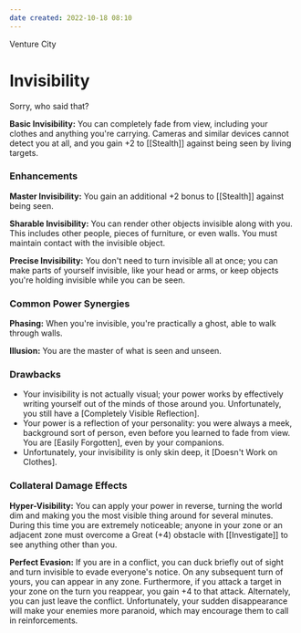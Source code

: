 ```yaml
---
date created: 2022-10-18 08:10
---
```


Venture City

# Invisibility

Sorry, who said that?

**Basic Invisibility:** You can completely fade from view, including your clothes and anything you're carrying. Cameras and similar devices cannot detect you at all, and you gain +2 to [[Stealth]] against being seen by living targets.

### Enhancements

**Master Invisibility:** You gain an additional +2 bonus to [[Stealth]] against being seen.

**Sharable Invisibility:** You can render other objects invisible along with you. This includes other people, pieces of furniture, or even walls. You must maintain contact with the invisible object.

**Precise Invisibility:** You don't need to turn invisible all at once; you can make parts of yourself invisible, like your head or arms, or keep objects you're holding invisible while you can be seen.

### Common Power Synergies

**Phasing:** When you're invisible, you're practically a ghost, able to walk through walls.

**Illusion:** You are the master of what is seen and unseen.

### Drawbacks

- Your invisibility is not actually visual; your power works by effectively writing yourself out of the minds of those around you. Unfortunately, you still have a [Completely Visible Reflection].
- Your power is a reflection of your personality: you were always a meek, background sort of person, even before you learned to fade from view. You are [Easily Forgotten], even by your companions.
- Unfortunately, your invisibility is only skin deep, it [Doesn't Work on Clothes].

### Collateral Damage Effects

**Hyper-Visibility:** You can apply your power in reverse, turning the world dim and making you the most visible thing around for several minutes. During this time you are extremely noticeable; anyone in your zone or an adjacent zone must overcome a Great (+4) obstacle with [[Investigate]] to see anything other than you.

**Perfect Evasion:** If you are in a conflict, you can duck briefly out of sight and turn invisible to evade everyone's notice. On any subsequent turn of yours, you can appear in any zone. Furthermore, if you attack a target in your zone on the turn you reappear, you gain +4 to that attack. Alternately, you can just leave the conflict. Unfortunately, your sudden disappearance will make your enemies more paranoid, which may encourage them to call in reinforcements.

